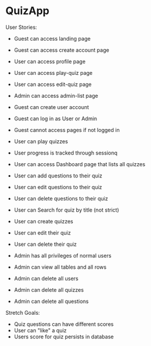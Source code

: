 # QuizApp
User Stories:
- Guest can access landing page
- Guest can access create account page
- User can access profile page
- User can access play-quiz page
- User can access edit-quiz page
- Admin can access admin-list page

- Guest can create user account
- Guest can log in as User or Admin
- Guest cannot access pages if not logged in

- User can play quizzes
- User progress is tracked through sessionq
- User can access Dashboard page that lists all quizzes
- User can add questions to their quiz
- User can edit questions to their quiz
- User can delete questions to their quiz
- User can Search for quiz by title (not strict)
- User can create quizzes
- User can edit their quiz
- User can delete their quiz
- Admin has all privileges of normal users
- Admin can view all tables and all rows
- Admin can delete all users
- Admin can delete all quizzes
- Admin can delete all questions


Stretch Goals:
- Quiz questions can have different scores
- User can "like" a quiz
- Users score for quiz persists in database
